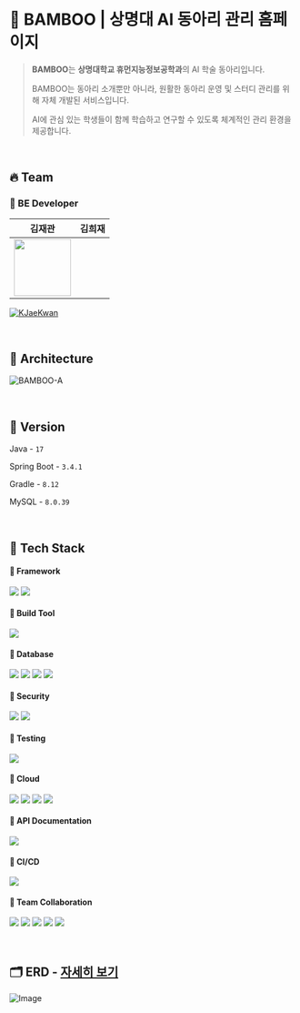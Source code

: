 # 🎋 BAMBOO | 상명대 AI 동아리 관리 홈페이지
> **BAMBOO**는 **상명대학교 휴먼지능정보공학과**의 AI 학술 동아리입니다.
> 
> 
> BAMBOO는 동아리 소개뿐만 아니라, 원활한 동아리 운영 및 스터디 관리를 위해 자체 개발된 서비스입니다.
> 
> AI에 관심 있는 학생들이 함께 학습하고 연구할 수 있도록 체계적인 관리 환경을 제공합니다.

</br>

## 🔥 Team

### 🌃 BE Developer

| 김재관 | 김희재 |
| --- | --- |
| <div align="center" style="display: flex; align-items: center; justify-content: center; height: 100px;"> <img src="https://github.com/user-attachments/assets/c52f929c-878d-404c-b6dc-c2e656d9e5e4" width="100" height="100"> </div> |
[![KJaeKwan](https://img.shields.io/badge/KJaeKwan-181717?style=for-the-badge&logo=github&logoColor=white)](https://github.com/KJaeKwan)

</br>

## 🏦 Architecture
![BAMBOO-A](https://github.com/user-attachments/assets/183f4e58-46a7-4f95-b282-da2052a4398d)

</br>

## 🛑 Version

Java -  `17` 

Spring Boot -  `3.4.1`

Gradle - `8.12`

MySQL - `8.0.39`

</br>

## 🚀 Tech Stack
#### 📌 Framework
<img src="https://img.shields.io/badge/Spring Boot-6DB33F?style=for-the-social&logo=Spring Boot&logoColor=white"> <img src="https://img.shields.io/badge/QueryDSL-005571?style=for-the-social&logo=apachekafka&logoColor=white">

#### 📌 Build Tool
<img src="https://img.shields.io/badge/Gradle-02303A?style=for-the-social&logo=Gradle&logoColor=white">

#### 📌 Database
<img src="https://img.shields.io/badge/Spring Data JPA-6DB33F?style=for-the-social&logo=Databricks&logoColor=white"> <img src="https://img.shields.io/badge/MySQL-4479A1?style=for-the-social&logo=mysql&logoColor=white"> <img src="https://img.shields.io/badge/AWS RDS-527FFF?style=for-the-social&logo=amazonrds&logoColor=white"> <img src="https://img.shields.io/badge/Redis-%23DC382D.svg?style=for-the-social&logo=redis&logoColor=white" />

#### 📌 Security
<img src="https://img.shields.io/badge/Spring Security-6DB33F?style=for-the-social&logo=springsecurity&logoColor=white"> <img src="https://img.shields.io/badge/JSON Web Tokens-000000?style=for-the-social&logo=JSON Web Tokens&logoColor=white">

#### 📌 Testing
<img src="https://img.shields.io/badge/JUnit5-25A162?style=for-the-social&logo=junit5&logoColor=white">

#### 📌 Cloud 
<img src ="https://img.shields.io/badge/EC2-FF9900?style=for-the-social&logo=amazonec2&logoColor=white"> <img src ="https://img.shields.io/badge/S3-69A31?style=for-the-social&logo=amazons3&logoColor=white"> <img src="https://img.shields.io/badge/RDS-527FFF?style=for-the-social&logo=amazonrds&logoColor=white"> <img src="https://img.shields.io/badge/Route53-8C4FFF?style=for-the-social&logo=amazonroute53&logoColor=white"> 

#### 📌 API Documentation
<img src="https://img.shields.io/badge/Swagger-85EA2D?style=for-the-social&logo=swagger&logoColor=white">

#### 📌 CI/CD
<img src="https://img.shields.io/badge/GitHub Actions-2088FF?style=for-the-social&logo=githubactions&logoColor=white">

#### 📌 Team Collaboration
<img src="https://img.shields.io/badge/GitHub-181717?style=for-the-social&logo=github&logoColor=white"> <img src="https://img.shields.io/badge/Git-F05032?style=for-the-social&logo=git&logoColor=white"> <img src="https://img.shields.io/badge/Notion-%23000000.svg?style=for-the-social&logo=notion&logoColor=white" /> <img src="https://img.shields.io/badge/Discord-%237289DA.svg?style=for-the-social&logo=discord&logoColor=white" /> <img src="https://img.shields.io/badge/Figma-%23F24E1E.svg?style=for-the-social&logo=figma&logoColor=white" />

</br>

## 🗂 **ERD**  - [자세히 보기](https://www.erdcloud.com/d/MYP2hedjYyGPKtGsL)

![Image](https://github.com/user-attachments/assets/af19ed66-ebe6-47fa-bacd-e47119c11007)
